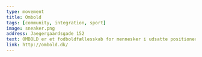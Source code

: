 ```yaml
---
type: movement
title: Ombold
tags: [community, integration, sport]
image: sneaker.png
address: Jaegergaardsgade 152
text: OMBOLD er et fodboldfællesskab for mennesker i udsatte positioner. Her er plads til alle uanset køn, alder og fodboldevner.
link: http://ombold.dk/
---
```


